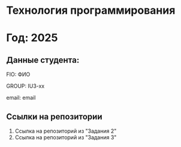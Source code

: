 # Технология программирования
# Год: 2025

## Данные студента:

FIO: ФИО

GROUP: IU3-xx

email: email

## Ссылки на репозитории



1. Ссылка на репозиторий из "Задания 2"
2. Ссылка на репозиторий из "Задания 3"
